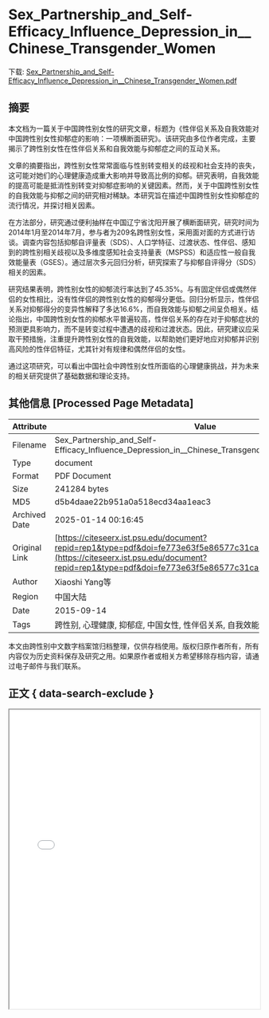 # Sex_Partnership_and_Self-Efficacy_Influence_Depression_in__Chinese_Transgender_Women

<!-- tcd_download_link -->
下载: <a href="../Sex_Partnership_and_Self-Efficacy_Influence_Depression_in__Chinese_Transgender_Women.pdf" download>Sex_Partnership_and_Self-Efficacy_Influence_Depression_in__Chinese_Transgender_Women.pdf</a>
<!-- tcd_download_link_end -->

## 摘要

<!-- tcd_abstract -->
本文档为一篇关于中国跨性别女性的研究文章，标题为《性伴侣关系及自我效能对中国跨性别女性抑郁症的影响：一项横断面研究》。该研究由多位作者完成，主要揭示了跨性别女性在性伴侣关系和自我效能与抑郁症之间的互动关系。

文章的摘要指出，跨性别女性常常面临与性别转变相关的歧视和社会支持的丧失，这可能对她们的心理健康造成重大影响并导致高比例的抑郁。研究表明，自我效能的提高可能是抵消性别转变对抑郁症影响的关键因素。然而，关于中国跨性别女性的自我效能与抑郁之间的研究相对稀缺。本研究旨在描述中国跨性别女性抑郁症的流行情况，并探讨相关因素。

在方法部分，研究通过便利抽样在中国辽宁省沈阳开展了横断面研究，研究时间为2014年1月至2014年7月，参与者为209名跨性别女性，采用面对面的方式进行访谈。调查内容包括抑郁自评量表（SDS）、人口学特征、过渡状态、性伴侣、感知到的跨性别相关歧视以及多维度感知社会支持量表（MSPSS）和适应性一般自我效能量表（GSES）。通过层次多元回归分析，研究探索了与抑郁自评得分（SDS）相关的因素。 

研究结果表明，跨性别女性的抑郁流行率达到了45.35%。与有固定伴侣或偶然伴侣的女性相比，没有性伴侣的跨性别女性的抑郁得分更低。回归分析显示，性伴侣关系对抑郁得分的变异性解释了多达16.6%，而自我效能与抑郁之间呈负相关。结论指出，中国跨性别女性的抑郁水平普遍较高，性伴侣关系的存在对于抑郁症状的预测更具影响力，而不是转变过程中遭遇的歧视和过渡状态。因此，研究建议应采取干预措施，注重提升跨性别女性的自我效能，以帮助她们更好地应对抑郁并识别高风险的性伴侣特征，尤其针对有规律和偶然伴侣的女性。

通过这项研究，可以看出中国社会中跨性别女性所面临的心理健康挑战，并为未来的相关研究提供了基础数据和理论支持。

<!-- tcd_abstract_end -->

## 其他信息 [Processed Page Metadata]

| Attribute       | Value                                  |
|-----------------|----------------------------------------|
| Filename        | Sex_Partnership_and_Self-Efficacy_Influence_Depression_in__Chinese_Transgender_Women.pdf                             |
| Type            | document                                 |
| Format          | PDF Document                               |
| Size            | 241284 bytes                           |
| MD5             | d5b4daae22b951a0a518ecd34aa1eac3                                  |
| Archived Date   | 2025-01-14 00:16:45                             |
| Original Link   | [https://citeseerx.ist.psu.edu/document?repid=rep1&type=pdf&doi=fe773e63f5e86577c31cad107ef3d75e9b894581](https://citeseerx.ist.psu.edu/document?repid=rep1&type=pdf&doi=fe773e63f5e86577c31cad107ef3d75e9b894581)                         |
| Author          | Xiaoshi Yang等                               |
 | Region          | 中国大陆                               |
| Date            | 2015-09-14                                 |
| Tags            | 跨性别, 心理健康, 抑郁症, 中国女性, 性伴侣关系, 自我效能, 社会支持, 医学研究                                 |

本文由跨性别中文数字档案馆归档整理，仅供存档使用。版权归原作者所有，所有内容仅为历史资料保存及研究之用。如果原作者或相关方希望移除存档内容，请通过电子邮件与我们联系。

## 正文 { data-search-exclude }

<!-- tcd_main_text -->
<iframe src="../Sex_Partnership_and_Self-Efficacy_Influence_Depression_in__Chinese_Transgender_Women.pdf" width="100%" height="600px">
    <p>无法显示PDF，请下载查看。</p>
</iframe>
<!-- tcd_main_text_end -->

